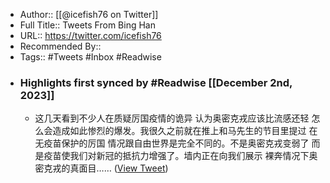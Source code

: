 - Author:: [[@icefish76 on Twitter]]
- Full Title:: Tweets From Bing Han
- URL:: https://twitter.com/icefish76
- Recommended By::
- Tags:: #Tweets #Inbox #Readwise
- ### Highlights first synced by #Readwise [[December 2nd, 2023]]
    - 这几天看到不少人在质疑厉国疫情的诡异 认为奥密克戎应该比流感还轻 怎么会造成如此惨烈的爆发。我很久之前就在推上和马先生的节目里提过 在无疫苗保护的厉国 情况跟自由世界是完全不同的。不是奥密克戎变弱了 而是疫苗使我们对新冠的抵抗力增强了。墙内正在向我们展示 裸奔情况下奥密克戎的真面目…… ([View Tweet](https://twitter.com/icefish76/status/1605030062088081409))
